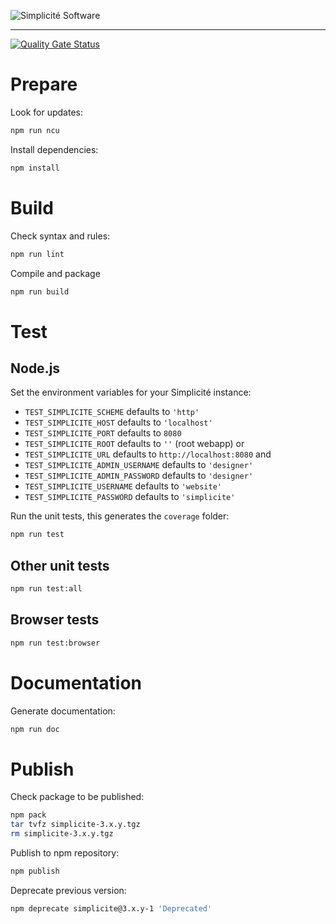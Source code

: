 ![Simplicit&eacute; Software](https://platform.simplicite.io/logos/logo250-grey.png)
* * *

[![Quality Gate Status](https://sonarcloud.io/api/project_badges/measure?project=simplicitesoftware_javascript-api&metric=alert_status)](https://sonarcloud.io/dashboard?id=simplicitesoftware_javascript-api)

Prepare
=======

Look for updates:

```bash
npm run ncu
```

Install dependencies:

```bash
npm install
```

Build
=====

Check syntax and rules:

```bash
npm run lint
```

Compile and package

```bash
npm run build
```

Test
====

Node.js
-------

Set the environment variables for your Simplicité instance:

- `TEST_SIMPLICITE_SCHEME` defaults to `'http'`
- `TEST_SIMPLICITE_HOST` defaults to `'localhost'`
- `TEST_SIMPLICITE_PORT` defaults to `8080`
- `TEST_SIMPLICITE_ROOT` defaults to `''` (root webapp)
or
- `TEST_SIMPLICITE_URL` defaults to `http://localhost:8080`
and
- `TEST_SIMPLICITE_ADMIN_USERNAME` defaults to `'designer'`
- `TEST_SIMPLICITE_ADMIN_PASSWORD` defaults to `'designer'`
- `TEST_SIMPLICITE_USERNAME` defaults to `'website'`
- `TEST_SIMPLICITE_PASSWORD` defaults to `'simplicite'`

Run the unit tests, this generates the `coverage` folder:

```bash
npm run test
```

Other unit tests
----------------

```bash
npm run test:all
```

Browser tests
-------------

```bash
npm run test:browser
```

Documentation
=============

Generate documentation:

```bash
npm run doc
```

Publish
=======

Check package to be published:

```bash
npm pack
tar tvfz simplicite-3.x.y.tgz
rm simplicite-3.x.y.tgz
```

Publish to npm repository:

```bash
npm publish
```

Deprecate previous version:

```bash
npm deprecate simplicite@3.x.y-1 'Deprecated'
```